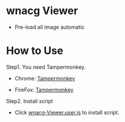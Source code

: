 # wnacg Viewer
- Pre-load all image automatic

# How to Use
Step1. You need Tampermonkey.

- Chrome: [Tampermonkey](https://chrome.google.com/webstore/detail/tampermonkey/dhdgffkkebhmkfjojejmpbldmpobfkfo?hl=zh-TW)
  
- FireFox: [Tampermonkey](https://addons.mozilla.org/zh-TW/firefox/addon/tampermonkey/)
  
Step2. Install script
- Click [wnacg-Viewer.user.js](https://github.com/MrDaDaDo/wnacg-Viewer/blob/main/wnacg-Viewer.user.js) to install script.
